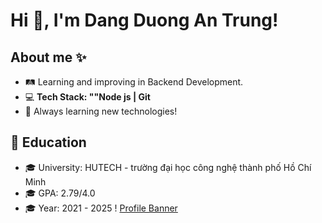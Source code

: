 # Hi 👋, I'm Dang Duong An Trung!

## About me ✨
- 🛤️ Learning and improving in Backend Development.
- 💻 **Tech Stack: ""Node js | Git**
- 🚀 Always learning new technologies!
## 🏫 Education
- 🎓 University: HUTECH - trường đại học công nghệ thành phố Hồ Chí Minh
- 🎓 GPA: 2.79/4.0
- 🎓 Year: 2021 - 2025
! [Profile Banner](profile_banner.jpg)

